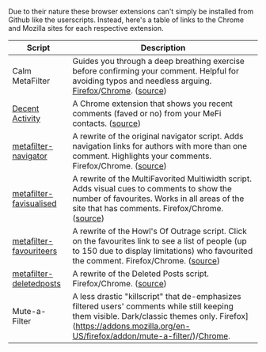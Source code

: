 Due to their nature these browser extensions can't simply be installed from Github like the userscripts. Instead, here's a table of links to the Chrome and Mozilla sites for each respective extension.

| Script | Description |
| --- | --- |
| Calm MetaFilter | Guides you through a deep breathing exercise before confirming your comment. Helpful for avoiding typos and needless arguing. [Firefox](https://addons.mozilla.org/en-US/firefox/addon/calm-metafilter/)/[Chrome](https://chrome.google.com/webstore/detail/calm-metafilter/geakbgajoebbgeebhochaodlbajogmnn). ([source](http://github.com/emanuelfeld/calm-metafilter)) |
| [Decent Activity](https://chrome.google.com/webstore/detail/decent-activity/phjbedoddmlcjddhgippapnfpbmmpimg) | A Chrome extension that shows you recent comments (faved or no) from your MeFi contacts. ([source](http://github.com/jimkang/decent-activity)) |
| [metafilter-navigator](https://addons.mozilla.org/en-US/firefox/addon/metafilter-navigator/) | A rewrite of the original navigator script. Adds navigation links for authors with more than one comment. Highlights your comments. Firefox/Chrome. ([source](https://github.com/andywillis/metafilter-navigator)) |
| [metafilter-favisualised](https://addons.mozilla.org/en-US/firefox/addon/metafilter-favisualised/) | A rewrite of the MultiFavorited Multiwidth script. Adds visual cues to comments to show the number of favourites. Works in all areas of the site that has comments. Firefox/Chrome. ([source](https://github.com/andywillis/metafilter-favisualised)) |
| [metafilter-favouriteers](https://addons.mozilla.org/en-US/firefox/addon/metafilter-favouriteers/) | A rewrite of the Howl's Of Outrage script. Click on the favourites link to see a list of people (up to 150 due to display limitations) who favourited the comment. Firefox/Chrome. ([source](https://github.com/andywillis/metafilter-favouriteers)) |
| [metafilter-deletedposts](https://addons.mozilla.org/en-US/firefox/addon/metafilter-deletedposts/) | A rewrite of the Deleted Posts script. Firefox/Chrome. ([source](https://github.com/andywillis/metafilter-deletedposts)) |
| Mute-a-Filter | A less drastic "killscript" that de-emphasizes filtered users' comments while still keeping them visible. Dark/classic themes only. Firefox](https://addons.mozilla.org/en-US/firefox/addon/mute-a-filter/)/[Chrome](https://chrome.google.com/webstore/detail/mute-a-filter/fkjgpdgegadicbmmhfinbnnbmbgofilb). |